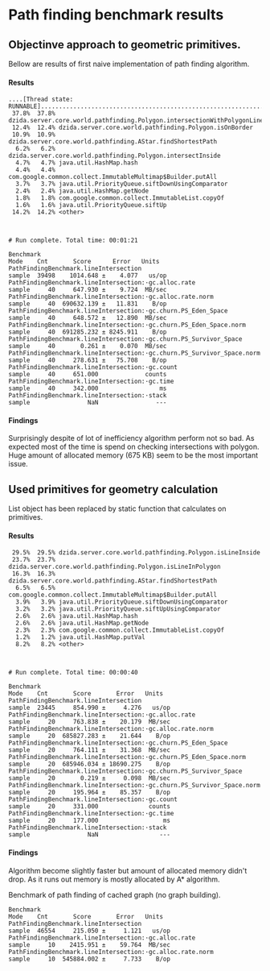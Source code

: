 # Path finding benchmark results

## Objectinve approach to geometric primitives.
Bellow are results of first naive implementation of path finding algorithm.

#### Results
```
....[Thread state: RUNNABLE]........................................................................
 37.8%  37.8% dzida.server.core.world.pathfinding.Polygon.intersectionWithPolygonLines
 12.4%  12.4% dzida.server.core.world.pathfinding.Polygon.isOnBorder
 10.9%  10.9% dzida.server.core.world.pathfinding.AStar.findShortestPath
  6.2%   6.2% dzida.server.core.world.pathfinding.Polygon.intersectInside
  4.7%   4.7% java.util.HashMap.hash
  4.4%   4.4% com.google.common.collect.ImmutableMultimap$Builder.putAll
  3.7%   3.7% java.util.PriorityQueue.siftDownUsingComparator
  2.4%   2.4% java.util.HashMap.getNode
  1.8%   1.8% com.google.common.collect.ImmutableList.copyOf
  1.6%   1.6% java.util.PriorityQueue.siftUp
 14.2%  14.2% <other>



# Run complete. Total time: 00:01:21

Benchmark                                                                 Mode    Cnt       Score      Error   Units
PathFindingBenchmark.lineIntersection                                   sample  39498    1014.648 ±    4.077   us/op
PathFindingBenchmark.lineIntersection:·gc.alloc.rate                    sample     40     647.930 ±    9.724  MB/sec
PathFindingBenchmark.lineIntersection:·gc.alloc.rate.norm               sample     40  690632.139 ±   11.831    B/op
PathFindingBenchmark.lineIntersection:·gc.churn.PS_Eden_Space           sample     40     648.572 ±   12.890  MB/sec
PathFindingBenchmark.lineIntersection:·gc.churn.PS_Eden_Space.norm      sample     40  691285.232 ± 8245.911    B/op
PathFindingBenchmark.lineIntersection:·gc.churn.PS_Survivor_Space       sample     40       0.261 ±    0.070  MB/sec
PathFindingBenchmark.lineIntersection:·gc.churn.PS_Survivor_Space.norm  sample     40     278.631 ±   75.708    B/op
PathFindingBenchmark.lineIntersection:·gc.count                         sample     40     651.000             counts
PathFindingBenchmark.lineIntersection:·gc.time                          sample     40     342.000                 ms
PathFindingBenchmark.lineIntersection:·stack                            sample                NaN                ---
```

#### Findings
Surprisingly despite of lot of inefficiency algorithm perform not so bad.
As expected most of the time is spend on checking intersections with polygon.
Huge amount of allocated memory (675 KB) seem to be the most important issue.

## Used primitives for geometry calculation
List object has been replaced by static function that calculates on primitives.

#### Results
```
 29.5%  29.5% dzida.server.core.world.pathfinding.Polygon.isLineInside
 23.7%  23.7% dzida.server.core.world.pathfinding.Polygon.isLineInPolygon
 16.3%  16.3% dzida.server.core.world.pathfinding.AStar.findShortestPath
  6.5%   6.5% com.google.common.collect.ImmutableMultimap$Builder.putAll
  3.9%   3.9% java.util.PriorityQueue.siftDownUsingComparator
  3.2%   3.2% java.util.PriorityQueue.siftUpUsingComparator
  2.6%   2.6% java.util.HashMap.hash
  2.6%   2.6% java.util.HashMap.getNode
  2.3%   2.3% com.google.common.collect.ImmutableList.copyOf
  1.2%   1.2% java.util.HashMap.putVal
  8.2%   8.2% <other>



# Run complete. Total time: 00:00:40

Benchmark                                                                 Mode    Cnt       Score       Error   Units
PathFindingBenchmark.lineIntersection                                   sample  23445     854.990 ±     4.276   us/op
PathFindingBenchmark.lineIntersection:·gc.alloc.rate                    sample     20     763.838 ±    20.179  MB/sec
PathFindingBenchmark.lineIntersection:·gc.alloc.rate.norm               sample     20  685827.283 ±    21.644    B/op
PathFindingBenchmark.lineIntersection:·gc.churn.PS_Eden_Space           sample     20     764.111 ±    31.368  MB/sec
PathFindingBenchmark.lineIntersection:·gc.churn.PS_Eden_Space.norm      sample     20  685946.034 ± 18690.275    B/op
PathFindingBenchmark.lineIntersection:·gc.churn.PS_Survivor_Space       sample     20       0.219 ±     0.098  MB/sec
PathFindingBenchmark.lineIntersection:·gc.churn.PS_Survivor_Space.norm  sample     20     195.964 ±    85.357    B/op
PathFindingBenchmark.lineIntersection:·gc.count                         sample     20     331.000              counts
PathFindingBenchmark.lineIntersection:·gc.time                          sample     20     177.000                  ms
PathFindingBenchmark.lineIntersection:·stack                            sample                NaN                 ---
```


#### Findings
Algorithm become slightly faster but amount of allocated memory didn't drop. As it runs out memory is mostly allocated by A* algorithm.

Benchmark of path finding of cached graph (no graph building). 
```
Benchmark                                                                 Mode    Cnt       Score       Error   Units
PathFindingBenchmark.lineIntersection                                   sample  46554     215.050 ±     1.121   us/op
PathFindingBenchmark.lineIntersection:·gc.alloc.rate                    sample     10    2415.951 ±    59.764  MB/sec
PathFindingBenchmark.lineIntersection:·gc.alloc.rate.norm               sample     10  545884.002 ±     7.733    B/op
```

